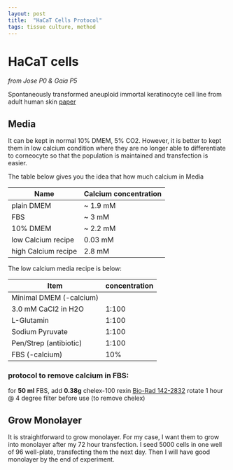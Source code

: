 ```yaml
---
layout: post
title:  "HaCaT Cells Protocol"
tags: tissue culture, method
---
```


HaCaT cells
====

*from Jose P0 & Gaia P5*

Spontaneously transformed aneuploid immortal keratinocyte cell line from adult human skin
[paper](../resource/HaCaT_Boucamp_1988_ger.pdf)

## Media
It can be kept in normal 10% DMEM, 5% CO2. However, it is better to kept them in low calcium condition where they are no longer able to differentiate to corneocyte so that the population is maintained and transfection is easier.

The table below gives you the idea that how much calcium in Media

| Name | Calcium concentration   |
| ------ | --------------------- |
| plain DMEM | ~ 1.9 mM          |
| FBS        | ~ 3 mM            |
| 10% DMEM   | ~ 2.2 mM          |
| low Calcium recipe  | 0.03 mM  |
| high Calcium recipe | 2.8 mM   |

The low calcium media recipe is below:

|    Item    |   concentration   |
| ---------- | ----------------- |
| Minimal DMEM (-calcium) |      |
| 3.0 mM CaCl2 in H2O     | 1:100|
| L-Glutamin              | 1:100|
| Sodium Pyruvate         | 1:100|
| Pen/Strep (antibiotic)  | 1:100|
| FBS (-calcium)          | 10%  |

### protocol to remove calcium in FBS:
for **50 ml** FBS, add **0.38g** chelex-100 rexin [Bio-Rad 142-2832](http://www.bio-rad.com/en-uk/product/chelex-100-resin)
rotate 1 hour @ 4 degree
filter before use (to remove chelex)

## Grow Monolayer
It is straightforward to grow monolayer. For my case, I want them to grow into monolayer after my 72 hour transfection. I seed 5000 cells in one well of 96 well-plate, transfecting them the next day. Then I will have good monolayer by the end of experiment. 
